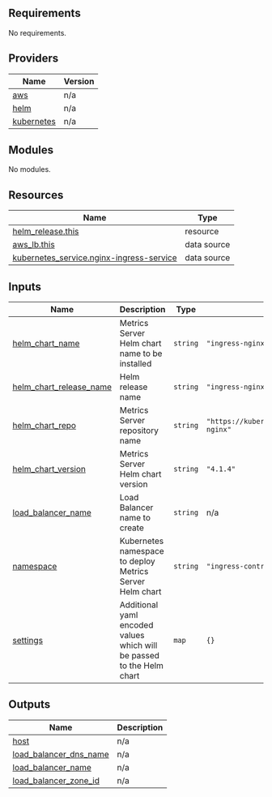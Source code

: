 <!-- BEGIN_TF_DOCS -->
## Requirements

No requirements.

## Providers

| Name | Version |
|------|---------|
| <a name="provider_aws"></a> [aws](#provider\_aws) | n/a |
| <a name="provider_helm"></a> [helm](#provider\_helm) | n/a |
| <a name="provider_kubernetes"></a> [kubernetes](#provider\_kubernetes) | n/a |

## Modules

No modules.

## Resources

| Name | Type |
|------|------|
| [helm_release.this](https://registry.terraform.io/providers/hashicorp/helm/latest/docs/resources/release) | resource |
| [aws_lb.this](https://registry.terraform.io/providers/hashicorp/aws/latest/docs/data-sources/lb) | data source |
| [kubernetes_service.nginx-ingress-service](https://registry.terraform.io/providers/hashicorp/kubernetes/latest/docs/data-sources/service) | data source |

## Inputs

| Name | Description | Type | Default | Required |
|------|-------------|------|---------|:--------:|
| <a name="input_helm_chart_name"></a> [helm\_chart\_name](#input\_helm\_chart\_name) | Metrics Server Helm chart name to be installed | `string` | `"ingress-nginx"` | no |
| <a name="input_helm_chart_release_name"></a> [helm\_chart\_release\_name](#input\_helm\_chart\_release\_name) | Helm release name | `string` | `"ingress-nginx"` | no |
| <a name="input_helm_chart_repo"></a> [helm\_chart\_repo](#input\_helm\_chart\_repo) | Metrics Server repository name | `string` | `"https://kubernetes.github.io/ingress-nginx"` | no |
| <a name="input_helm_chart_version"></a> [helm\_chart\_version](#input\_helm\_chart\_version) | Metrics Server Helm chart version | `string` | `"4.1.4"` | no |
| <a name="input_load_balancer_name"></a> [load\_balancer\_name](#input\_load\_balancer\_name) | Load Balancer name to create | `string` | n/a | yes |
| <a name="input_namespace"></a> [namespace](#input\_namespace) | Kubernetes namespace to deploy Metrics Server Helm chart | `string` | `"ingress-controller"` | no |
| <a name="input_settings"></a> [settings](#input\_settings) | Additional yaml encoded values which will be passed to the Helm chart | `map` | `{}` | no |

## Outputs

| Name | Description |
|------|-------------|
| <a name="output_host"></a> [host](#output\_host) | n/a |
| <a name="output_load_balancer_dns_name"></a> [load\_balancer\_dns\_name](#output\_load\_balancer\_dns\_name) | n/a |
| <a name="output_load_balancer_name"></a> [load\_balancer\_name](#output\_load\_balancer\_name) | n/a |
| <a name="output_load_balancer_zone_id"></a> [load\_balancer\_zone\_id](#output\_load\_balancer\_zone\_id) | n/a |
<!-- END_TF_DOCS -->